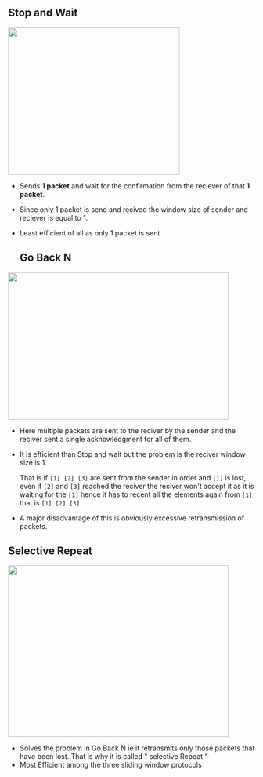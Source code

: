 ## Stop and Wait

<img style="height:300px;width:350px" src="https://media.geeksforgeeks.org/wp-content/uploads/Stop-and-Wait-ARQ.png">

* Sends <b>1 packet</b> and wait for the confirmation from the reciever of that <b>1 packet</b>.
* Since only 1 packet is send and recived the window size of sender and reciever is equal to 1.
* Least efficient of all as only 1 packet is sent
  
  ## Go Back N
  
<img style="height:300px;width:450px" src="https://www.geeksforgeeks.org/wp-content/uploads/Sliding_SET_2-1.jpg">

  * Here multiple packets are sent to the reciver by the sender and the reciver sent a single acknowledgment for all of them.
  * It is efficient than Stop and wait but the problem is the reciver window size is 1.

    That is if `[1] [2] [3]` are sent from the sender in order and `[1]` is lost, even if `[2]` and `[3]` reached the reciver the reciver won't accept it as it is waiting for the `[1]`
    hence it has to recent all the elements again from `[1]` that is `[1] [2] [3]`.
    
  * A major disadvantage of this is obviously excessive retransmission of packets.

  ## Selective Repeat

  <img style="height:350px;width:450px" src="https://www.tutorialspoint.com/assets/questions/media/59904/15.jpg">
  
  * Solves the problem in Go Back N ie it retransmits only those packets that have been lost. That is why it is called " selective Repeat "
  * Most Efficient among the three sliding window protocols
    
